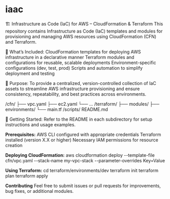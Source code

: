 # iaac
🏗️ Infrastructure as Code (IaC) for AWS – CloudFormation & Terraform
This repository contains Infrastructure as Code (IaC) templates and modules for provisioning and managing AWS resources using CloudFormation (CFN) and Terraform.

🔧 What’s Included:
CloudFormation templates for deploying AWS infrastructure in a declarative manner
Terraform modules and configurations for reusable, scalable deployments
Environment-specific configurations (dev, test, prod)
Scripts and automation to simplify deployment and testing

📌 Purpose:
To provide a centralized, version-controlled collection of IaC assets to streamline AWS infrastructure provisioning and ensure consistency, repeatability, and best practices across environments.

/cfn/
  ├── vpc.yaml
  ├── ec2.yaml
  └── ...
/terraform/
  ├── modules/
  ├── environments/
  └── main.tf
/scripts/
README.md

🚀 Getting Started:
Refer to the README in each subdirectory for setup instructions and usage examples.

**Prerequisites:**
AWS CLI configured with appropriate credentials
Terraform installed (version X.X or higher)
Necessary IAM permissions for resource creation

**Deploying CloudFormation:**
aws cloudformation deploy --template-file cfn/vpc.yaml --stack-name my-vpc-stack --parameter-overrides Key=Value

**Using Terraform:**
cd terraform/environments/dev
terraform init
terraform plan
terraform apply

**Contributing**
Feel free to submit issues or pull requests for improvements, bug fixes, or additional modules.
